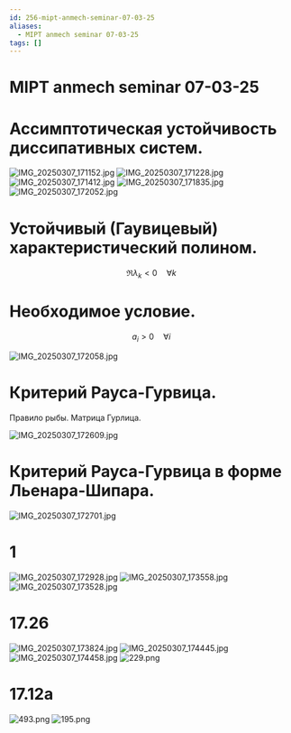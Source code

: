 ```yaml
---
id: 256-mipt-anmech-seminar-07-03-25
aliases:
  - MIPT anmech seminar 07-03-25
tags: []
---
```


# MIPT anmech seminar 07-03-25

# Ассимптотическая устойчивость диссипативных систем.

![IMG_20250307_171152.jpg](assets/imgs/IMG_20250307_171152.jpg)
![IMG_20250307_171228.jpg](assets/imgs/IMG_20250307_171228.jpg)
![IMG_20250307_171412.jpg](assets/imgs/IMG_20250307_171412.jpg)
![IMG_20250307_171835.jpg](assets/imgs/IMG_20250307_171835.jpg)
![IMG_20250307_172052.jpg](assets/imgs/IMG_20250307_172052.jpg)

# Устойчивый (Гаувицевый) характеристический полином.

$$
\Re \lambda_k < 0 \quad \forall k
$$

# Необходимое условие.

$$
a_i > 0 \quad \forall i
$$

![IMG_20250307_172058.jpg](assets/imgs/IMG_20250307_172058.jpg)

# Критерий Рауса-Гурвица.

Правило рыбы.
Матрица Гурлица.

![IMG_20250307_172609.jpg](assets/imgs/IMG_20250307_172609.jpg)

# Критерий Рауса-Гурвица в форме Льенара-Шипара.

![IMG_20250307_172701.jpg](assets/imgs/IMG_20250307_172701.jpg)

# 1

![IMG_20250307_172928.jpg](assets/imgs/IMG_20250307_172928.jpg)
![IMG_20250307_173558.jpg](assets/imgs/IMG_20250307_173558.jpg)
![IMG_20250307_173528.jpg](assets/imgs/IMG_20250307_173528.jpg)

# 17.26

![IMG_20250307_173824.jpg](assets/imgs/IMG_20250307_173824.jpg)
![IMG_20250307_174445.jpg](assets/imgs/IMG_20250307_174445.jpg)
![IMG_20250307_174458.jpg](assets/imgs/IMG_20250307_174458.jpg)
![229.png](assets/imgs/229.png)

# 17.12a

![493.png](assets/imgs/493.png)
![195.png](assets/imgs/195.png)
